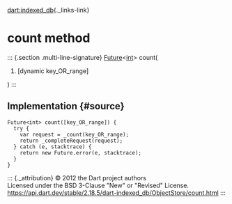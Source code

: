 [dart:indexed\_db](../../dart-indexed_db/dart-indexed_db-library){._links-link}

count method
============

::: {.section .multi-line-signature}
[Future](../../dart-async/future-class)\<[int](../../dart-core/int-class)\>
count(

1.  \[dynamic key\_OR\_range\]

)
:::

Implementation {#source}
--------------

``` {.language-dart data-language="dart"}
Future<int> count([key_OR_range]) {
  try {
    var request = _count(key_OR_range);
    return _completeRequest(request);
  } catch (e, stacktrace) {
    return new Future.error(e, stacktrace);
  }
}
```

::: {._attribution}
© 2012 the Dart project authors\
Licensed under the BSD 3-Clause \"New\" or \"Revised\" License.\
<https://api.dart.dev/stable/2.18.5/dart-indexed_db/ObjectStore/count.html>
:::

